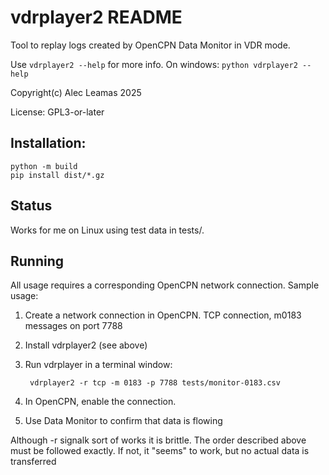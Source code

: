 vdrplayer2 README
=================

Tool to replay logs created by OpenCPN Data Monitor in VDR mode.

Use `vdrplayer2 --help` for more info. On windows: `python vdrplayer2 --help`

Copyright(c) Alec Leamas 2025

License: GPL3-or-later 

Installation:
-------------

    python -m build
    pip install dist/*.gz

Status
------

Works for me on Linux using test data in tests/.


Running
-------

All usage requires a corresponding OpenCPN network connection. Sample 
usage:

1. Create a network connection in OpenCPN. TCP connection, m0183 messages
   on port 7788
2. Install vdrplayer2 (see above)
3. Run vdrplayer in a terminal window:
    
        vdrplayer2 -r tcp -m 0183 -p 7788 tests/monitor-0183.csv
4. In OpenCPN, enable the connection.
5. Use Data Monitor to confirm that data is flowing

Although -r signalk sort of works it is brittle. The order described above
must be followed exactly. If not, it "seems" to work, but no actual data 
is transferred


